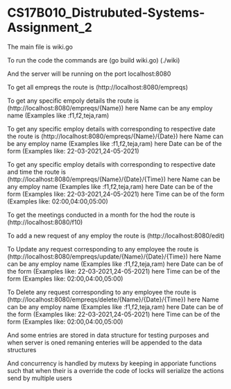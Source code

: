 # CS17B010_Distrubuted-Systems-Assignment_2
The main file is wiki.go

To run the code the commands are
 (go build wiki.go)
 (./wiki) 

And the server will be running on the port localhost:8080

To get all empreqs the route is (http://localhost:8080/empreqs)

To get any specific empoly details the route is (http://localhost:8080/empreqs/{Name})
here Name can be any employ name (Examples like :f1,f2,teja,ram)

To get any specific employ details with corresponding to respective date the route is (http://localhost:8080/empreqs/{Name}/{Date}) 
here Name can be any employ name (Examples like :f1,f2,teja,ram)
here Date can be of the form (Examples like: 22-03-2021,24-05-2021)

To get any specific employ details with corresponding to respective date and time the route is (http://localhost:8080/empreqs/{Name}/{Date}/{Time})
here Name can be any employ name (Examples like :f1,f2,teja,ram)
here Date can be of the form (Examples like: 22-03-2021,24-05-2021)
here Time can be of the form (Examples like: 02:00,04:00,05:00)

To get the meetings conducted in a month for the hod the route is (http://localhost:8080/f10)

To add a new request of any employ the route is (http://localhost:8080/edit)

To Update any request corresponding to any employee the route is (http://localhost:8080/empreqs/update/{Name}/{Date}/{Time})
here Name can be any employ name (Examples like :f1,f2,teja,ram)
here Date can be of the form (Examples like: 22-03-2021,24-05-2021)
here Time can be of the form (Examples like: 02:00,04:00,05:00)

To Delete any request corresponding to any employee the route is (http://localhost:8080/empreqs/delete/{Name}/{Date}/{Time})
here Name can be any employ name (Examples like :f1,f2,teja,ram)
here Date can be of the form (Examples like: 22-03-2021,24-05-2021)
here Time can be of the form (Examples like: 02:00,04:00,05:00)


And some entries are stored in data structure for testing purposes and when server is oned remaning enteries will be appended to the data structures

And concurrency is handled by mutexs by keeping in apporiate functions such that when their is a override the code of locks will serialize the actions send by 
multiple users
